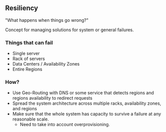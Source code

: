 ## Resiliency

"What happens when things go wrong?"

Concept for managing solutions for system or general failures.

### Things that can fail

- Single server
- Rack of servers
- Data Centers / Availability Zones
- Entire Regions

### How?

- Use Geo-Routing with DNS or some service that detects regions and regions availability to redirect requests
- Spread the system architecture across multiple racks, availability zones, and regions
- Make sure that the whole system has capacity to survive a failure at any reasonable scale.
  - Need to take into account overprovisioning. 
